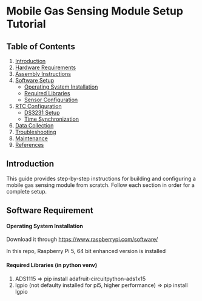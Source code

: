 # Mobile Gas Sensing Module Setup Tutorial

## Table of Contents

1. [Introduction](#introduction)
2. [Hardware Requirements](#hardware-requirements)
3. [Assembly Instructions](#assembly-instructions)
4. [Software Setup](#software-setup)
   - [Operating System Installation](#operating-system-installation)
   - [Required Libraries](#required-libraries)
   - [Sensor Configuration](#sensor-configuration)
5. [RTC Configuration](#rtc-configuration)
   - [DS3231 Setup](#ds3231-setup)
   - [Time Synchronization](#time-synchronization)
6. [Data Collection](#data-collection)
7. [Troubleshooting](#troubleshooting)
8. [Maintenance](#maintenance)
9. [References](#references)

## Introduction

This guide provides step-by-step instructions for building and configuring a mobile gas sensing module from scratch. Follow each section in order for a complete setup.

## Software Requirement

#### Operating System Installation

Download it through https://www.raspberrypi.com/software/

In this repo, Raspberry Pi 5, 64 bit enhanced version is installed

#### Required Libraries (in python venv)

1. ADS1115 => pip install adafruit-circuitpython-ads1x15
2. lgpio (not defaulty installed for pi5, higher performance) => pip install lgpio

